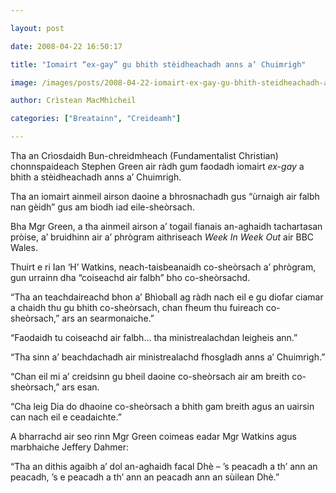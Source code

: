 ```yaml
---

layout: post

date: 2008-04-22 16:50:17

title: "Iomairt “ex-gay” gu bhith stèidheachadh anns a’ Chuimrigh"

image: /images/posts/2008-04-22-iomairt-ex-gay-gu-bhith-steidheachadh-anns-a-chuimrigh.webp

author: Crìstean MacMhìcheil

categories: ["Breatainn", "Creideamh"]

---
```


Tha an Crìosdaidh Bun-chreidmheach (Fundamentalist Christian) chonnspaideach Stephen Green air ràdh gum faodadh iomairt *ex-gay* a bhith a stèidheachadh anns a’ Chuimrigh.

Tha an iomairt ainmeil airson daoine a bhrosnachadh gus “ùrnaigh air falbh nan gèidh” gus am biodh iad eile-sheòrsach.

Bha Mgr Green, a tha ainmeil airson a’ togail fianais an-aghaidh tachartasan pròise, a’ bruidhinn air a’ phrògram aithriseach *Week In Week Out* air BBC Wales.

Thuirt e ri Ian ‘H’ Watkins, neach-taisbeanaidh co-sheòrsach a’ phrògram, gun urrainn dha “coiseachd air falbh” bho co-sheòrsachd.

“Tha an teachdaireachd bhon a’ Bhìoball ag ràdh nach eil e gu diofar ciamar a chaidh thu gu bhith co-sheòrsach, chan fheum thu fuireach co-sheòrsach,” ars an searmonaiche.”

“Faodaidh tu coiseachd air falbh… tha ministrealachdan leigheis ann.”

“Tha sinn a’ beachdachadh air ministrealachd fhosgladh anns a’ Chuimrigh.”

“Chan eil mi a’ creidsinn gu bheil daoine co-sheòrsach air am breith co-sheòrsach,” ars esan.

“Cha leig Dia do dhaoine co-sheòrsach a bhith gam breith agus an uairsin can nach eil e ceadaichte.”

A bharrachd air seo rinn Mgr Green coimeas eadar Mgr Watkins agus marbhaiche Jeffery Dahmer:

“Tha an dithis agaibh a’ dol an-aghaidh facal Dhè – ’s peacadh a th’ ann an peacadh, ’s e peacadh a th’ ann an peacadh ann an sùilean Dhè.”
